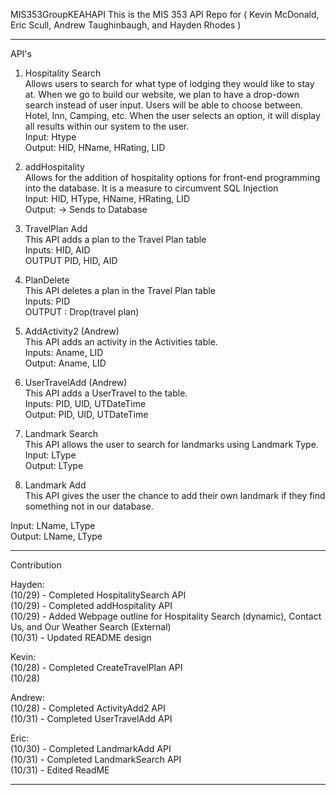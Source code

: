 MIS353GroupKEAHAPI
This is the MIS 353 API Repo for ( Kevin McDonald, Eric Scull, Andrew Taughinbaugh, and Hayden Rhodes )
*********************************************************************************************************************************************
API's<br>

1. Hospitality Search<br>
Allows users to search for what type of lodging they would like to stay at.  When we go to build our website, we plan to have a drop-down search instead of user input.  Users will be able to choose between. Hotel, Inn, Camping, etc. When the user selects an option, it will display all results within our system to the user.<br>
Input: Htype<br>
Output: HID, HName, HRating, LID<br>

3. addHospitality<br>
Allows for the addition of hospitality options for front-end programming into the database.  It is a measure to circumvent SQL Injection<br>
Input: HID, HType, HName, HRating, LID<br>
Output: -> Sends to Database <br>

5. TravelPlan Add<br>
This API adds a plan to the Travel Plan table<br>
Inputs: HID, AID<br>
OUTPUT PID, HID, AID<br>

4. PlanDelete<br>
This API deletes a plan in the Travel Plan table<br>
Inputs: PID<br>
OUTPUT : Drop(travel plan)<br>

5. AddActivity2 (Andrew)<br>
This API adds an activity in the Activities table.<br>
Inputs: Aname, LID<br>
Output: Aname, LID<br>

6. UserTravelAdd (Andrew)<br>
This API adds a UserTravel to the table.<br>
Inputs: PID, UID, UTDateTime<br>
Output: PID, UID, UTDateTime<br>

7. Landmark Search<br>
This API allows the user to search for landmarks using Landmark Type.<br>
Input: LType<br>
Output: LType

8. Landmark Add<br>
This API gives the user the chance to add their own landmark if they find something not in our database. <br>

Input: LName, LType<br>
Output: LName, LType


*********************************************************************************************************************************************
Contribution<br>

Hayden:<br>
(10/29) - Completed HospitalitySearch API<br>
(10/29) - Completed addHospitality API<br>
(10/29) - Added Webpage outline for Hospitality Search (dynamic), Contact Us, and Our Weather Search (External)<br>
(10/31) - Updated README design<br>

Kevin:<br>
(10/28) - Completed CreateTravelPlan API<br>
(10/28)

Andrew:<br>
(10/28) - Completed ActivityAdd2 API<br>
(10/31) - Completed UserTravelAdd API<br>

Eric:<br>
(10/30) - Completed LandmarkAdd API<br>
(10/31) - Completed LandmarkSearch API<br>
(10/31) - Edited ReadME

*********************************************************************************************************************************************

